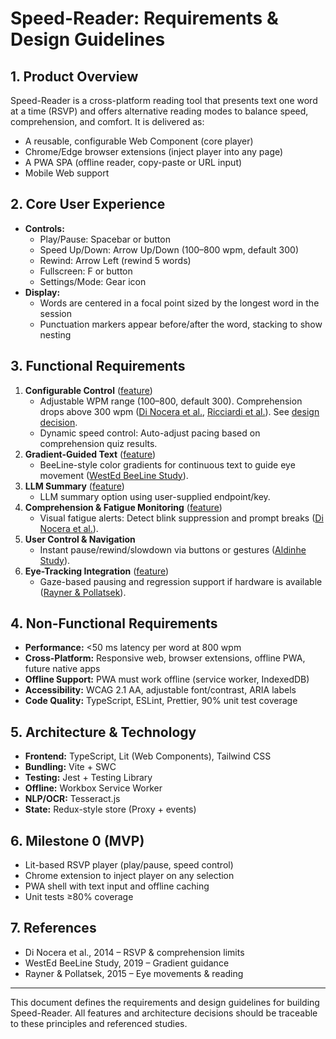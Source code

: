 # Speed-Reader: Requirements & Design Guidelines

## 1. Product Overview
Speed-Reader is a cross-platform reading tool that presents text one word at a time (RSVP) and offers alternative reading modes to balance speed, comprehension, and comfort. It is delivered as:
- A reusable, configurable Web Component (core player)
- Chrome/Edge browser extensions (inject player into any page)
- A PWA SPA (offline reader, copy-paste or URL input)
- Mobile Web support

## 2. Core User Experience
- **Controls:**
  - Play/Pause: Spacebar or button
  - Speed Up/Down: Arrow Up/Down (100–800 wpm, default 300)
  - Rewind: Arrow Left (rewind 5 words)
  - Fullscreen: F or button
  - Settings/Mode: Gear icon
- **Display:**
  - Words are centered in a focal point sized by the longest word in the session
  - Punctuation markers appear before/after the word, stacking to show nesting

## 3. Functional Requirements
1. **Configurable Control** ([feature](features/configurable_control.feature))
   - Adjustable WPM range (100–800, default 300). Comprehension drops above 300 wpm ([Di Nocera et al.](https://www.sciencedirect.com/science/article/pii/S0747563214007663), [Ricciardi et al.](https://www.researchgate.net/profile/Orlando-Ricciardi/publication/328925418_Rapid_serial_visual_presentation_Degradation_of_inferential_reading_comprehension_as_a_function_of_speed/links/5e5f7ec04585152ce8053ccd/Rapid-serial-visual_presentation-Degradation-of-inferential-reading-comprehension-as-a-function-of-speed.pdf)). See [design decision](design/decisions/0001-wpm-range.md).
   - Dynamic speed control: Auto-adjust pacing based on comprehension quiz results.
2. **Gradient-Guided Text** ([feature](features/gradient_guided_text.feature))
   - BeeLine-style color gradients for continuous text to guide eye movement ([WestEd BeeLine Study](https://www.rif.org/sites/default/files/documents/2019/10/24/Support_Materials/BeeLineWestEdStudyFinal.pdf)).
3. **LLM Summary** ([feature](features/llm_summary.feature))
   - LLM summary option using user-supplied endpoint/key.
4. **Comprehension & Fatigue Monitoring** ([feature](features/comprehension_fatigue.feature))
   - Visual fatigue alerts: Detect blink suppression and prompt breaks ([Di Nocera et al.](https://www.sciencedirect.com/science/article/pii/S0747563214007663)).
5. **User Control & Navigation**
   - Instant pause/rewind/slowdown via buttons or gestures ([Aldinhe Study](https://journal.aldinhe.ac.uk/index.php/jldhe/article/view/970)).
6. **Eye-Tracking Integration** ([feature](features/eye_tracking_integration.feature))
   - Gaze-based pausing and regression support if hardware is available ([Rayner & Pollatsek](https://www.mdpi.com/2226-471X/9/12/360)).

## 4. Non-Functional Requirements
- **Performance:** <50 ms latency per word at 800 wpm
- **Cross-Platform:** Responsive web, browser extensions, offline PWA, future native apps
- **Offline Support:** PWA must work offline (service worker, IndexedDB)
- **Accessibility:** WCAG 2.1 AA, adjustable font/contrast, ARIA labels
- **Code Quality:** TypeScript, ESLint, Prettier, 90% unit test coverage

## 5. Architecture & Technology
- **Frontend:** TypeScript, Lit (Web Components), Tailwind CSS
- **Bundling:** Vite + SWC
- **Testing:** Jest + Testing Library
- **Offline:** Workbox Service Worker
- **NLP/OCR:** Tesseract.js
- **State:** Redux-style store (Proxy + events)

## 6. Milestone 0 (MVP)
- Lit-based RSVP player (play/pause, speed control)
- Chrome extension to inject player on any selection
- PWA shell with text input and offline caching
- Unit tests ≥80% coverage

## 7. References
- Di Nocera et al., 2014 – RSVP & comprehension limits
- WestEd BeeLine Study, 2019 – Gradient guidance
- Rayner & Pollatsek, 2015 – Eye movements & reading

---
This document defines the requirements and design guidelines for building Speed-Reader. All features and architecture decisions should be traceable to these principles and referenced studies.

